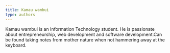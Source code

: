 ```yaml
---
title: Kamau wambui
type: authors
---
```

Kamau wambui is an Information Technology student. He is passionate about entrepreneurship, web development and software development.Can be found taking notes from mother nature when not hammering away at the keyboard.
